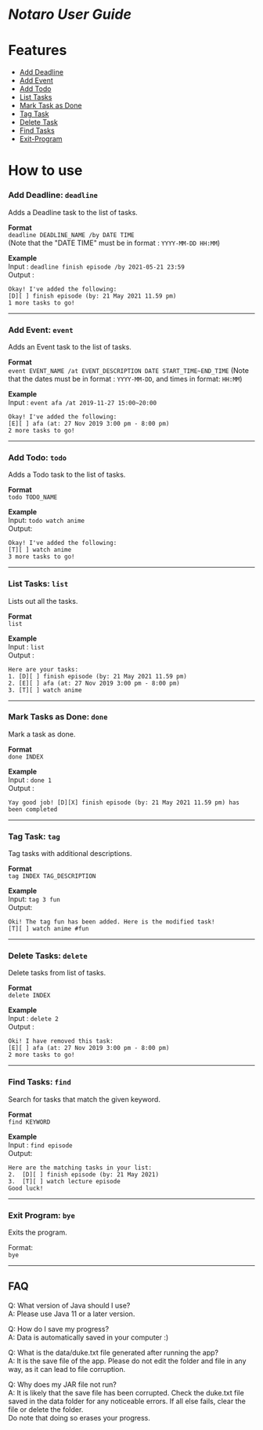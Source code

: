 # _**Notaro User Guide**_

# Features

* [Add Deadline](#add-deadline-deadline)
* [Add Event](#add-event-event)
* [Add Todo](#add-todo-todo)
* [List Tasks](#list-tasks-list)
* [Mark Task as Done](#mark-tasks-as-done-done)
* [Tag Task](#tag-task-tag)
* [Delete Task](#delete-tasks-delete)
* [Find Tasks](#find-tasks-find)
* [Exit-Program](#exit-program-bye)

# How to use
### Add Deadline: `deadline`
Adds a Deadline task to the list of tasks.

**Format**  
`deadline DEADLINE_NAME /by DATE TIME`  
(Note that the "DATE TIME" must be in format : `YYYY-MM-DD HH:MM`)

**Example**  
Input : `deadline finish episode /by 2021-05-21 23:59`  
Output : 
```
Okay! I've added the following:
[D][ ] finish episode (by: 21 May 2021 11.59 pm)
1 more tasks to go!
```
___

### Add Event: `event`
Adds an Event task to the list of tasks.

**Format**  
`event EVENT_NAME /at EVENT_DESCRIPTION DATE START_TIME~END_TIME`
(Note that the dates must be in format : `YYYY-MM-DD`, and times in format: `HH:MM`)

**Example**  
Input : `event afa /at 2019-11-27 15:00~20:00`
```
Okay! I've added the following:
[E][ ] afa (at: 27 Nov 2019 3:00 pm - 8:00 pm)
2 more tasks to go!
```
___

### Add Todo: `todo`
Adds a Todo task to the list of tasks.

**Format**  
`todo TODO_NAME`

**Example**  
Input: `todo watch anime`  
Output:
```
Okay! I've added the following:
[T][ ] watch anime
3 more tasks to go!
```
---

### List Tasks: `list`
Lists out all the tasks.

**Format**  
`list`

**Example**  
Input : `list`  
Output :
```
Here are your tasks:
1. [D][ ] finish episode (by: 21 May 2021 11.59 pm)
2. [E][ ] afa (at: 27 Nov 2019 3:00 pm - 8:00 pm)
3. [T][ ] watch anime
```
---

### Mark Tasks as Done: `done`
Mark a task as done.

**Format**  
`done INDEX`

**Example**  
Input : `done 1`  
Output : 
```
Yay good job! [D][X] finish episode (by: 21 May 2021 11.59 pm) has been completed
```
---
### Tag Task: `tag`
Tag tasks with additional descriptions.

**Format**  
`tag INDEX TAG_DESCRIPTION`

**Example**  
Input: `tag 3 fun`  
Output:
```
Oki! The tag fun has been added. Here is the modified task!
[T][ ] watch anime #fun
```

---
### Delete Tasks: `delete`
Delete tasks from list of tasks.

**Format**  
`delete INDEX`

**Example**  
Input : `delete 2`  
Output :
```
Oki! I have removed this task:
[E][ ] afa (at: 27 Nov 2019 3:00 pm - 8:00 pm)
2 more tasks to go!
```
---
### Find Tasks: `find`
Search for tasks that match the given keyword.

**Format**  
`find KEYWORD`

**Example**  
Input : `find episode`  
Output:
```
Here are the matching tasks in your list:
2.  [D][ ] finish episode (by: 21 May 2021)
3.  [T][ ] watch lecture episode
Good luck!
```
---
### Exit Program: `bye`
Exits the program.

Format:  
`bye`

---
## FAQ  
Q: What version of Java should I use?  
A: Please use Java 11 or a later version.

Q: How do I save my progress?  
A: Data is automatically saved in your computer :)

Q: What is the data/duke.txt file generated after running the app?  
A: It is the save file of the app. Please do not edit the folder and file in any way, 
as it can lead to file corruption.

Q: Why does my JAR file not run?  
A: It is likely that the save file has been corrupted. 
Check the duke.txt file saved in the data folder for any noticeable errors.
If all else fails, clear the file or delete the folder.   
Do note that doing so erases your progress.


